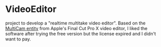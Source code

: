 # VideoEditor

project to develop a "realtime multitake video editor". Based on the [MultiCam entity](https://support.apple.com/es-lamr/guide/final-cut-pro/ver23c764f1/mac) from Apple's Final Cut Pro X video editor, I liked the software after trying the free version but the license expired and I didn't want to pay.
